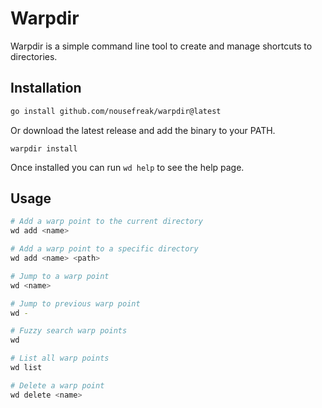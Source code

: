 # Warpdir

Warpdir is a simple command line tool to create and manage shortcuts to directories.

## Installation

```bash
go install github.com/nousefreak/warpdir@latest
```

Or download the latest release and add the binary to your PATH.

```shell
warpdir install
```

Once installed you can run `wd help` to see the help page.

## Usage

```bash
# Add a warp point to the current directory
wd add <name>

# Add a warp point to a specific directory
wd add <name> <path>

# Jump to a warp point
wd <name>

# Jump to previous warp point
wd -

# Fuzzy search warp points
wd

# List all warp points
wd list

# Delete a warp point
wd delete <name>
```
